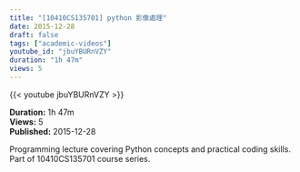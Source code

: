 ```yaml
---
title: "[10410CS135701] python 影像處理"
date: 2015-12-28
draft: false
tags: ["academic-videos"]
youtube_id: "jbuYBURnVZY"
duration: "1h 47m"
views: 5
---
```


{{< youtube jbuYBURnVZY >}}

**Duration:** 1h 47m  
**Views:** 5  
**Published:** 2015-12-28

Programming lecture covering Python concepts and practical coding skills. Part of 10410CS135701 course series.
